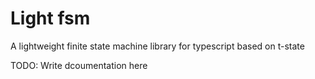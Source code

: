 # Light fsm

A lightweight finite state machine library for typescript based on t-state

TODO: Write dcoumentation here
